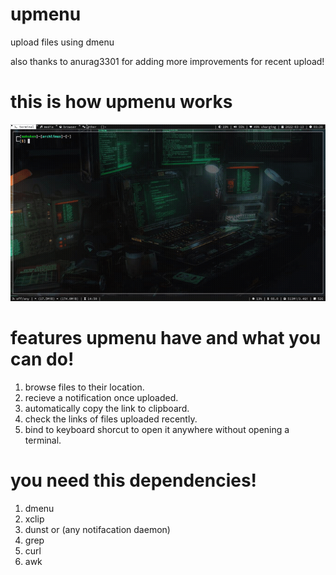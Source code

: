 # upmenu
upload files using dmenu

also thanks to anurag3301 for adding more improvements for recent upload!

# this is how upmenu works
![upmenu preview](preview.gif)

# features upmenu have and what you can do!
1. browse files to their location.
2. recieve a notification once uploaded.
3. automatically copy the link to clipboard.
4. check the links of files uploaded recently.
5. bind to keyboard shorcut to open it anywhere without opening a terminal.

# you need this dependencies!
1. dmenu
2. xclip
3. dunst or (any notifacation daemon)
4. grep
5. curl
6. awk





